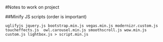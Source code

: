 #Notes to work on project

##Minify JS scripts (order is important)
```
uglifyjs jquery.js bootstrap.min.js vegas.min.js modernizr.custom.js toucheffects.js  owl.carousel.min.js smoothscroll.js wow.min.js custom.js lightbox.js > script.min.js 
```